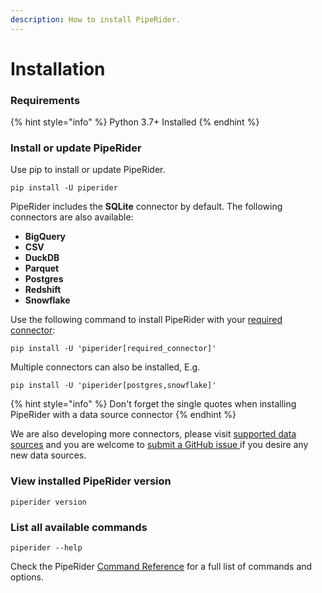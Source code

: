 ```yaml
---
description: How to install PipeRider.
---
```


# Installation

### Requirements

{% hint style="info" %}
Python 3.7+ Installed
{% endhint %}

### Install or update PipeRider

Use pip to install or update PipeRider.

```shell
pip install -U piperider
```

PipeRider includes the **SQLite** connector by default. The following connectors are also available:

* **BigQuery**
* **CSV**
* **DuckDB**
* **Parquet**
* **Postgres**
* **Redshift**
* **Snowflake**

Use the following command to install PipeRider with your [required connector](../cli/data-sources/supported-data-sources/):

```
pip install -U 'piperider[required_connector]'
```

Multiple connectors can also be installed, E.g.

```
pip install -U 'piperider[postgres,snowflake]'
```

{% hint style="info" %}
Don't forget the single quotes when installing PipeRider with a data source connector
{% endhint %}

We are also developing more connectors, please visit [supported data sources](../reference/supported-data-sources/) and you are welcome to [submit a GitHub issue ](https://github.com/InfuseAI/piperider/issues)if you desire any new data sources.

### View installed PipeRider version

```shell
piperider version
```

### List all available commands

```shell
piperider --help
```

Check the PipeRider [Command Reference](../reference/piperider-cli.md) for a full list of commands and options.
